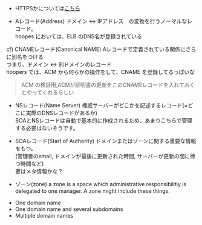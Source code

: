 + HTTPSかについては[こちら](https://dev.classmethod.jp/articles/aws-web-server-https-for-beginner/#pl1)

+ Aレコード(Address)
ドメイン <-> IPアドレス　の変換を行うノーマルなレコード。<br>
hoopes においては、ELB のDNS名が登録されている<br>


cf) CNAMEレコード(Canonical NAME)
Aレコードで定義されている関係にさらに別名をつける<br>
つまり、ドメイン <-> 別ドメインのレコード<br>
hoopers では、ACM から何らかの操作をして、CNAME を登録してるっぽいな<br>
>ACM の検証用,ACMが証明書の更新をこのCNAMEレコードを入れておくとやってくれるらしい<br>


+ NSレコード(Name Server)
権威サーバーがどこかを記述するレコード(=どこに実際のDNSレコードがあるか)<br>
SOAとNSレコードは自動で基本的に作成されるため、あまりこちらで管理する必要はないそうです。<br>
+ SOAレコード(Start of Authority)
ドメインまたはゾーンに関する重要な情報をもつ。<br>
(管理者のemail, ドメインが最後に更新された時間, サーバーが更新の間に待つ時間など)<br>
要はメタ情報かな？<br>

+ ゾーン(zone)
a zone is a space which administrative responsibilitiy is delegated to one manager.
A zone might include these things.
- One domain name
- One domain name and several subdomains
- Multiple domain names



